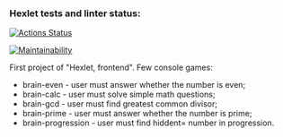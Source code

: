 ### Hexlet tests and linter status:
[![Actions Status](https://github.com/AlexanderIzmailov/frontend-project-44/workflows/hexlet-check/badge.svg)](https://github.com/AlexanderIzmailov/frontend-project-44/actions)

[![Maintainability](https://api.codeclimate.com/v1/badges/560e9cfab8d11e9d3578/maintainability)](https://codeclimate.com/github/AlexanderIzmailov/frontend-project-44/maintainability)


First project of "Hexlet, frontend". Few console games:

- brain-even - user must answer whether the number is even;
- brain-calc - user must solve simple math questions;
- brain-gcd - user must find greatest common divisor;
- brain-prime - user must answer whether the number is prime;
- brain-progression - user must find hiddent= number in progression.